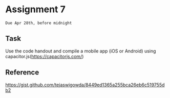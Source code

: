 # Assignment 7
`Due Apr 28th, before midnight`

## Task

Use the code handout and compile a mobile app (iOS or Android) using
capacitor.js(https://capacitorjs.com/)



## Reference

https://gist.github.com/tejaswigowda/8449ed1365a255bca26eb6c519755db2
